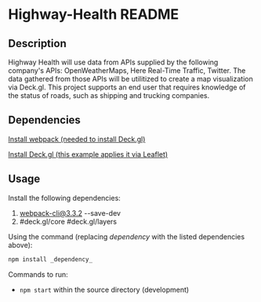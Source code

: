 ﻿# Highway-Health README

## Description

Highway Health will use data from APIs supplied by the following company's APIs: OpenWeatherMaps, Here Real-Time Traffic, Twitter. The data gathered from those APIs will be utilitized to create a map visualization via Deck.gl. This project supports an end user that requires knowledge of the status of roads, such as shipping and trucking companies. 

## Dependencies

[Install webpack (needed to install Deck.gl)](https://github.com/webpack/webpack "Webpack Github")

[Install Deck.gl (this example applies it via Leaflet)](https://github.com/visgl/deck.gl/tree/8.7-release/examples/get-started/pure-js/leaflet "Deck.gl Github")

## Usage

Install the following dependencies: 
1. webpack-cli@3.3.2 --save-dev
2. #deck.gl/core #deck.gl/layers 

Using the command (replacing _dependency_ with the listed dependencies above): 
```bash
npm install _dependency_
```

Commands to run:
* `npm start` within the source directory (development)
